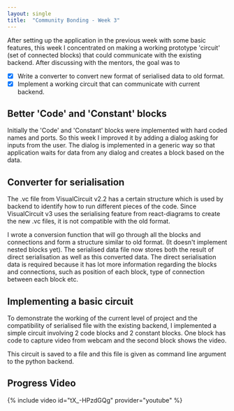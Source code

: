 ```yaml
---
layout: single
title:  "Community Bonding - Week 3"
---
```


After setting up the application in the previous week with some basic features, this week I concentrated on making a working prototype 'circuit' (set of connected blocks) that could communicate with the existing backend. After discussing with the mentors, the goal was to

- [x] Write a converter to convert new format of serialised data to old format.
- [x] Implement a working circuit that can communicate with current backend.

## Better 'Code' and 'Constant' blocks
Initially the 'Code' and 'Constant' blocks were implemented with hard coded names and ports. So this week I improved it by adding a dialog asking for inputs from the user. 
The dialog is implemented in a generic way so that application waits for data from any dialog and creates a block based on the data.

## Converter for serialisation
The .vc file from VisualCircuit v2.2 has a certain structure which is used by backend to identify how to run different pieces of the code. Since VisualCircuit v3 uses the serialising feature from react-diagrams to create the new .vc files, it is not compatible with the old format.

I wrote a conversion function that will go through all the blocks and connections and form a structure similar to old format. (It doesn't implement nested blocks yet). The serialised data file now stores both the result of direct serialisation as well as this converted data. The direct serialisation data is required because it has lot more information regarding the blocks and connections, such as position of each block, type of connection between each block etc.

## Implementing a basic circuit
To demonstrate the working of the current level of project and the compatibility of serialised file with the existing backend, I implemented a simple circuit involving 2 code blocks and 2 constant blocks. 
One block has code to capture video from webcam and the second block shows the video.

This circuit is saved to a file and this file is given as command line argument to the python backend. 

## Progress Video

{% include video id="tX_-HPzdGQg" provider="youtube" %}
